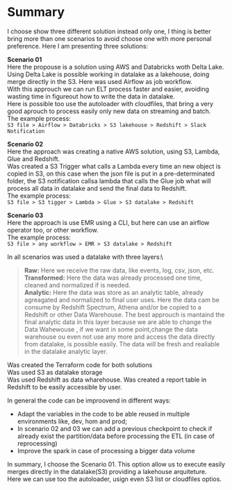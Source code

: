 # Summary

I choose show three different solution instead only one, I thing is better bring more than one scenarios to avoid choose one with more personal preference. Here I am presenting three solutions:

**Scenario 01**\
Here the propouse is a solution using AWS and Databricks woth Delta Lake. Using Delta Lake is possible working in datalake as a lakehouse, doing merge directly in the S3.
Here was used Airflow as job workflow.\
With this approuch we can run ELT process faster and easier, avoiding wasting time in figureout how to write the data in datalake.\
Here is possible too use the autoloader with cloudfiles, that bring a very good aprouch to process easily only new data on streaming and batch.\
The example process:\
`S3 file > Airflow > Databricks > S3 lakehouse > Redshift > Slack Notification`

**Scenario 02**\
Here the approach was creating a native AWS solution, using S3, Lambda, Glue and Redshift.\
Was created a S3 Trigger what calls a Lambda every time an new object is copied in S3, on this case when the json file is put in a pre-determinated folder, the S3 notification callsa lambda that calls the Glue job what will process all data in datalake and send the final data to Redshift.\
The example process:\
`S3 file > S3 tigger > Lambda > Glue > S3 datalake > Redshift`

**Scenario 03**\
Here the approach is use EMR using a CLI, but here can use an airflow operator too, or other workflow.\
The example process:\
`S3 file > any workflow > EMR > S3 datalake > Redshift`


In all scenarios was used a datalake with three layers:\
>**Raw:** Here we receive the raw data, like events, log, csv, json, etc.\
**Transformed:** Here the data was already processed one time, cleaned and normalized if is needed.\
**Analytic:** Here the data was store as an analytic table, already agreagated and normalized to final user uses. Here the data cam be consume by Redshift Spectrum, Athena and/or be copied to a Redshift or other Data Warehouse. The best approuch is mantaind the final analytic data in this layer because we are able to change the Data Wahewouse , if we want in some point,change the data warehouse ou even not use any more and access the data directly from datalake, is possible easily. The data will be fresh and realiable in the datalake analytic layer.


Was created the Terraform code for both solutions\
Was used S3 as datalake storage\
Was used Redshift as data wharehouse. Was created a report table in Redshift to be easily accessible by user.


In general the code can be improovend in different ways:
- Adapt the variables in the code to be able reused in multiple environments like, dev, hom and prod;
- In scenario 02 and 03 we can add a previous checkpoint to check if already exist the partition/data before processing the ETL (in case of reprocessing)
- Improve the spark in case of processing a bigger data volume

In summary, I choose the Scenario 01. This option allow us to execute easily merges directly in the datalake(S3) providing a lakehouse arquiteture.\
Here we can use too the autoloader, usign even  S3 list or cloudfiles optios.